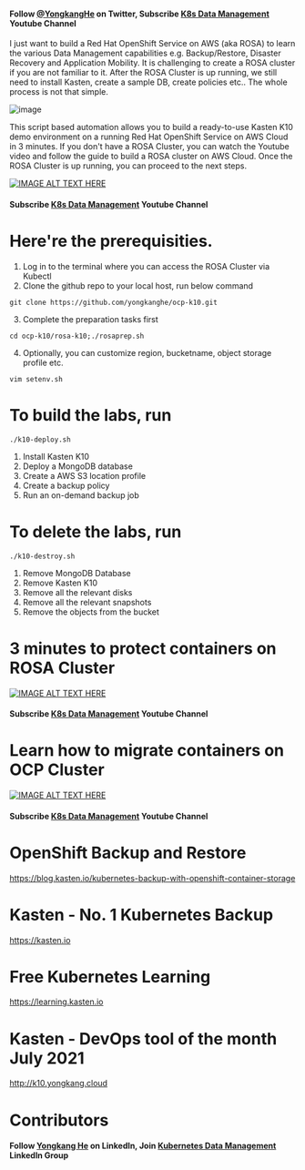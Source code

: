 #### Follow [@YongkangHe](https://twitter.com/yongkanghe) on Twitter, Subscribe [K8s Data Management](https://www.youtube.com/channel/UCm-sw1b23K-scoVSCDo30YQ?sub_confirmation=1) Youtube Channel

I just want to build a Red Hat OpenShift Service on AWS (aka ROSA) to learn the various Data Management capabilities e.g. Backup/Restore, Disaster Recovery and Application Mobility. It is challenging to create a ROSA cluster if you are not familiar to it. After the ROSA Cluster is up running, we still need to install Kasten, create a sample DB, create policies etc.. The whole process is not that simple.

![image](https://pbs.twimg.com/media/FGZd5pBVgAE4Rp3?format=png&name=small)

This script based automation allows you to build a ready-to-use Kasten K10 demo environment on a running Red Hat OpenShift Service on AWS Cloud in 3 minutes. If you don't have a ROSA Cluster, you can watch the Youtube video and follow the guide to build a ROSA cluster on AWS Cloud. Once the ROSA Cluster is up running, you can proceed to the next steps. 

[![IMAGE ALT TEXT HERE](https://img.youtube.com/vi/amLN6-JxygU/0.jpg)](https://www.youtube.com/watch?v=amLN6-JxygU)
#### Subscribe [K8s Data Management](https://www.youtube.com/channel/UCm-sw1b23K-scoVSCDo30YQ?sub_confirmation=1) Youtube Channel

# Here're the prerequisities. 
1. Log in to the terminal where you can access the ROSA Cluster via Kubectl
2. Clone the github repo to your local host, run below command
````
git clone https://github.com/yongkanghe/ocp-k10.git
````
3. Complete the preparation tasks first
````
cd ocp-k10/rosa-k10;./rosaprep.sh
````
4. Optionally, you can customize region, bucketname, object storage profile etc.
````
vim setenv.sh
````
 
# To build the labs, run 
````
./k10-deploy.sh
````
1. Install Kasten K10
2. Deploy a MongoDB database
3. Create a AWS S3 location profile
4. Create a backup policy
5. Run an on-demand backup job

# To delete the labs, run 
````
./k10-destroy.sh
````
1. Remove MongoDB Database
2. Remove Kasten K10
3. Remove all the relevant disks
4. Remove all the relevant snapshots
5. Remove the objects from the bucket

# 3 minutes to protect containers on ROSA Cluster
[![IMAGE ALT TEXT HERE](https://img.youtube.com/vi/WDC20GQWjtE/0.jpg)](https://www.youtube.com/watch?v=WDC20GQWjtE)
#### Subscribe [K8s Data Management](https://www.youtube.com/channel/UCm-sw1b23K-scoVSCDo30YQ?sub_confirmation=1) Youtube Channel

# Learn how to migrate containers on OCP Cluster
[![IMAGE ALT TEXT HERE](https://img.youtube.com/vi/mjG-GOnJ-Lo/0.jpg)](https://www.youtube.com/watch?v=mjG-GOnJ-Lo)
#### Subscribe [K8s Data Management](https://www.youtube.com/channel/UCm-sw1b23K-scoVSCDo30YQ?sub_confirmation=1) Youtube Channel

# OpenShift Backup and Restore
https://blog.kasten.io/kubernetes-backup-with-openshift-container-storage

# Kasten - No. 1 Kubernetes Backup
https://kasten.io 

# Free Kubernetes Learning
https://learning.kasten.io 

# Kasten - DevOps tool of the month July 2021
http://k10.yongkang.cloud

# Contributors

#### Follow [Yongkang He](http://yongkang.cloud) on LinkedIn, Join [Kubernetes Data Management](https://www.linkedin.com/groups/13983251) LinkedIn Group




